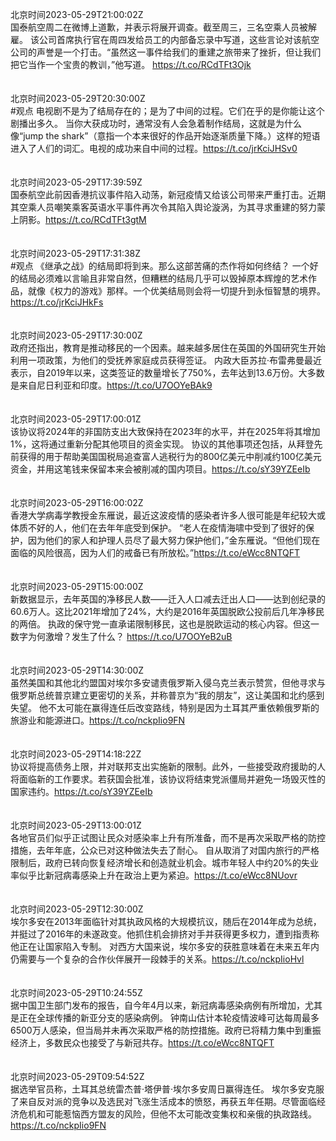 北京时间2023-05-29T21:00:02Z<br>国泰航空周二在微博上道歉，并表示将展开调查。截至周三，三名空乘人员被解雇。
该公司首席执行官在周四发给员工的内部备忘录中写道，这些言论对该航空公司的声誉是一个打击。“虽然这一事件给我们的重建之旅带来了挫折，但让我们把它当作一个宝贵的教训，”他写道。 https://t.co/RCdTFt3Ojk<br><br><br>北京时间2023-05-29T20:30:00Z<br>#观点 电视剧不是为了结局存在的；是为了中间的过程。它们在乎的是你能让这个剧播出多久。
当你大获成功时，通常没有人会急着制作结局，这就是为什么像“jump the shark”（意指一个本来很好的作品开始逐渐质量下降。）这样的短语进入了人们的词汇。电视的成功来自中间的过程。https://t.co/jrKciJHSv0<br><br><br>北京时间2023-05-29T17:39:59Z<br>国泰航空此前因香港抗议事件陷入动荡，新冠疫情又给该公司带来严重打击。近期其空乘人员嘲笑乘客英语水平事件再次令其陷入舆论漩涡，为其寻求重建的努力蒙上阴影。https://t.co/RCdTFt3gtM<br><br><br>北京时间2023-05-29T17:31:38Z<br>#观点 《继承之战》的结局即将到来。那么这部苦痛的杰作将如何终结？
一个好的结局必须难以言喻且非常自然，但糟糕的结局几乎可以毁掉原本辉煌的艺术作品，就像《权力的游戏》那样。一个优美结局则会将一切提升到永恒智慧的境界。https://t.co/jrKciJHkFs<br><br><br>北京时间2023-05-29T17:30:00Z<br>政府还指出，教育是推动移民的一个因素。越来越多居住在英国的外国研究生开始利用一项政策，为他们的受抚养家庭成员获得签证。
内政大臣苏拉·布雷弗曼最近表示，自2019年以来，这类签证的数量增长了750%，去年达到13.6万份。大多数是来自尼日利亚和印度。https://t.co/U7OOYeBAk9<br><br><br>北京时间2023-05-29T17:00:01Z<br>该协议将2024年的非国防支出大致保持在2023年的水平，并在2025年将其增加1%，这将通过重新分配其他项目的资金实现。
协议的其他事项还包括，从拜登先前获得的用于帮助美国国税局追查富人逃税行为的800亿美元中削减约100亿美元资金，并用这笔钱来保留本来会被削减的国内项目。https://t.co/sY39YZEeIb<br><br><br>北京时间2023-05-29T16:00:02Z<br>香港大学病毒学教授金东雁说，最近这波疫情的感染者许多人很可能是年纪较大或体质不好的人，他们在去年年底受到保护。
“老人在疫情海啸中受到了很好的保护，因为他们的家人和护理人员尽了最大努力保护他们，”金东雁说。“但他们现在面临的风险很高，因为人们的戒备已有所放松。”https://t.co/eWcc8NTQFT<br><br><br>北京时间2023-05-29T15:00:00Z<br>新数据显示，去年英国的净移民人数——迁入人口减去迁出人口——达到创纪录的60.6万人。这比2021年增加了24%，大约是2016年英国脱欧公投前后几年净移民的两倍。
执政的保守党一直承诺限制移民，这也是脱欧运动的核心内容。但这一数字为何激增？发生了什么？
https://t.co/U7OOYeB2uB<br><br><br>北京时间2023-05-29T14:30:00Z<br>虽然美国和其他北约盟国对埃尔多安谴责俄罗斯入侵乌克兰表示赞赏，但他寻求与俄罗斯总统普京建立更密切的关系，并称普京为“我的朋友”，这让美国和北约感到失望。
他不太可能在赢得连任后改变路线，特别是因为土耳其严重依赖俄罗斯的旅游业和能源进口。https://t.co/nckpIio9FN<br><br><br>北京时间2023-05-29T14:18:22Z<br>协议将提高债务上限，并对联邦支出实施新的限制。此外，一些接受政府援助的人将面临新的工作要求。若获国会批准，该协议将结束党派僵局并避免一场毁灭性的国家违约。https://t.co/sY39YZEeIb<br><br><br>北京时间2023-05-29T13:00:01Z<br>各地官员们似乎正试图让民众对感染率上升有所准备，而不是再次采取严格的防控措施，去年年底，公众已对这种做法失去了耐心。
自从取消了对国内旅行的严格限制后，政府已转向恢复经济增长和创造就业机会。城市年轻人中约20%的失业率似乎比新冠病毒感染上升在政治上更为紧迫。https://t.co/eWcc8NUovr<br><br><br>北京时间2023-05-29T12:30:00Z<br>埃尔多安在2013年面临针对其执政风格的大规模抗议，随后在2014年成为总统，并挺过了2016年的未遂政变。他抓住机会排挤对手并获得更多权力，遭到指责称他正在让国家陷入专制。
对西方大国来说，埃尔多安的获胜意味着在未来五年内仍需要与一个复杂的合作伙伴展开一段棘手的关系。https://t.co/nckpIioHvl<br><br><br>北京时间2023-05-29T10:24:55Z<br>据中国卫生部门发布的报告，自今年4月以来，新冠病毒感染病例有所增加，尤其是正在全球传播的新亚分支的感染病例。
钟南山估计本轮疫情波峰可达每周最多6500万人感染，但当局并未再次采取严格的防控措施。政府已将精力集中到重振经济上，多数民众也接受了与新冠共存。https://t.co/eWcc8NTQFT<br><br><br>北京时间2023-05-29T09:54:52Z<br>据选举官员称，土耳其总统雷杰普·塔伊普·埃尔多安周日赢得连任。
埃尔多安克服了来自反对派的竞争以及选民对飞涨生活成本的愤怒，再获五年任期。尽管面临经济危机和可能惹恼西方盟友的风险，但他不太可能改变集权和亲俄的执政路线。
https://t.co/nckpIio9FN<br><br><br>